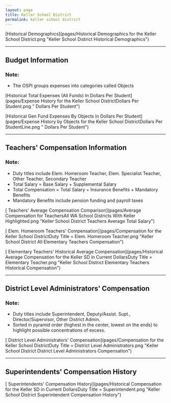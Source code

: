 ```yaml
---
layout: page
title: Keller School District
permalink: keller school district
---
```



[Historical Demographics](pages/Historical Demographics for the Keller School District.png "Keller School District Historical Demographics")

___

## Budget Information
### Note:
- The OSPI groups expenses into categories called Objects

[Historical Total Expenses (All Funds) In Dollars Per Student](pages/Expense History for the Keller School DistrictDollars Per Student.png " Dollars Per Student")

[Historical Gen Fund Expenses By Objects In Dollars Per Student](pages/Expense History by Objects for the Keller School DistrictDollars Per StudentLine.png " Dollars Per Student")


___

## Teachers' Compensation Information
### Note:
- Duty titles include Elem. Homeroom Teacher, Elem. Specialist Teacher, Other Teacher, Secondary Teacher
- Total Salary = Base Salary + Supplemental Salary
- Total Compensation = Total Salary + Insurance Benefits + Mandatory Benefits
- Mandatory Benefits include pension funding and payroll taxes

[ Teachers' Average Compensation Comparison](pages/Average Compensation for TeachersAll WA School Districts With Keller Highlighted.png "Keller School District Teachers Average Total Salary")

[ Elem. Homeroom Teachers' Compensation](pages/Compensation for the Keller School DistrictDuty Title = Elem. Homeroom Teacher.png "Keller School District All Elementary Teachers Compensation")

[ Elementary Teachers' Historical Average Compensation](pages/Historical Average Compensation for the Keller SD in Current DollarsDuty Title = Elementary Teacher.png "Keller School District Elementary Teachers Historical Compensation")


___

## District Level Administrators' Compensation

### Note:
- Duty titles include Superintendent, Deputy/Assist. Supt., Director/Supervisor, Other District Admin.
- Sorted in pyramid order (highest in the center, lowest on the ends) to highlight possible concentrations of excess.

[ District Level Administrators' Compensation](pages/Compensation for the Keller School DistrictDuty Title = District Level Administrators.png "Keller School District District Level Administrators Compensation")


___

## Superintendents' Compensation History

[ Superintendents' Compensation History](pages/Historical Compensation for the Keller SD in Current DollarsDuty Title = Superintendent.png "Keller School District Superintendent Compensation History")

